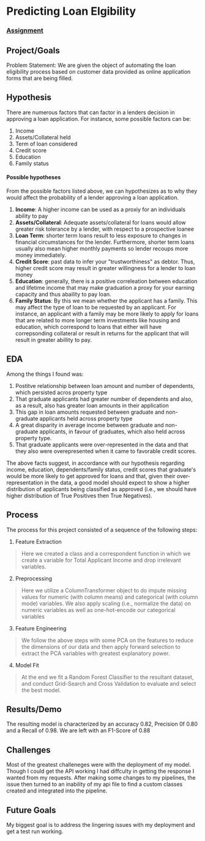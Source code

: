 # Predicting Loan Elgibility

### [Assignment](assignment.md)

## Project/Goals
 Problem Statement: We are given the object of automating the loan eligibility process based on customer data provided as online application forms that are being filled. 

## Hypothesis
There are numerous factors that can factor in a lenders decision in approving a loan application. For instance, some possible factors can be:
1. Income
2. Assets/Collateral held
3. Term of loan considered
4. Credit score
5. Education
6. Family status

#### Possible hypotheses
From the possible factors listed above, we can hypothesizes as to why they would affect the probability of a lender approving a loan application. 

1. **Income**: A higher income can be used as a proxiy for an individuals ability to pay
2. **Assets/Collateral**: Adequate assets/collateral for loans would allow greater risk tolerance by a lender, with respect to a prospective loanee
3. **Loan Term**: shorter term loans result to less exposure to changes in financial circumstances for the lender. Furthermore, shorter term loans usually also mean higher monthly payments so lender recoups more money immediately.
4. **Credit Score**: past data to infer your "trustworthiness" as debtor. Thus, higher credit score may result in greater willingness for a lender to loan money
5. **Education**: generally, there is a positive correleation between education and lifetime income that may make graduation a proxy for your earning capacity and thus abaility to pay loan. 
6. **Family Status**: By this we mean whether the applicant has a family. This may affect the type of loan to be requested by an applicant. For instance, an applicant with a family may be more likely to apply for loans that are related to more longer term investments like housing and education, which correspond to loans that either will have correpsonding collateral or result in returns for the applicant that will result in greater abillity to pay. 

## EDA 
Among the things I found was:
1. Postitve relationship between loan amount and number of dependents, which persisted acros property type
2. That graduate applicants had greater number of dependents and also, as a result, also has greater loan amounts in their application
3. This gap in loan amounts requested between graduate and non-graduate applicants held across property type
3. A great disparity in average income between graduate and non-graduate applicants, in favour of graduates, which also held across property type.
4. That graduate applicants were over-represented in the data and that they also were overepresented when it came to favorable credit scores. 

The above facts suggest, in accordance with our hypothesis regarding income, education, dependents/family status, credit scores that graduate's would be more likely to get approved for loans and that, given their over-representation in the data, a good model should expect to show a higher distribution of applicants being classified as approved (i.e., we should have higher distribution of True Positives then True Negatives). 

## Process
The process for this project consisted of a sequence of the following steps:
1. Feature Extraction
> Here we created a class and a correspondent function in which we create a variable for Total Applicant Income and drop irrelevant variables.
2. Preprocessing
> Here we utilize a ColumnTransformer object to do impute missing values for numeric (with column means) and categorical (with column mode) variables. We also apply scaling (i.e., normalize the data) on numeric variables as well as one-hot-encode our categorical variables
3. Feature Engineering
> We follow the above steps with some PCA on the features to reduce the dimensions of our data and then apply forward selection to extract the PCA variables with greatest explanatory power.
4. Model Fit
> At the end we fit a Random Forest Classifier to the resultant dataset, and conduct Grid-Search and Cross Validation to evaluate and select the best model. 


## Results/Demo
The resulting model is characterized by an accuracy 0.82, Precision 0f 0.80 and a Recall of 0.98. We are left with an F1-Score of 0.88

## Challenges 
Most of the greatest challeneges were with the deployment of my model. Though I could get the API working I had diffculty in getting the response I wanted from my requests. After making some changes to my pipelines, the issue then turned to an inability of my api file to find a custom classes created and integrated into the pipeline. 

## Future Goals
My biggest goal is to address the lingering issues with my deployment and get a test run working. 
